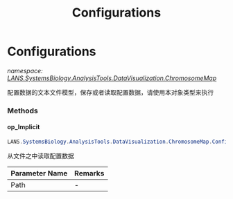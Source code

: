 ﻿---
title: Configurations
---

# Configurations
_namespace: [LANS.SystemsBiology.AnalysisTools.DataVisualization.ChromosomeMap](N-LANS.SystemsBiology.AnalysisTools.DataVisualization.ChromosomeMap.html)_

配置数据的文本文件模型，保存或者读取配置数据，请使用本对象类型来执行



### Methods

#### op_Implicit
```csharp
LANS.SystemsBiology.AnalysisTools.DataVisualization.ChromosomeMap.Configurations.op_Implicit(System.String)~LANS.SystemsBiology.AnalysisTools.DataVisualization.ChromosomeMap.Configurations
```
从文件之中读取配置数据

|Parameter Name|Remarks|
|--------------|-------|
|Path|-|



